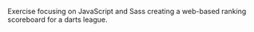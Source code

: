 Exercise focusing on JavaScript and Sass creating a web-based ranking scoreboard for a darts league.

